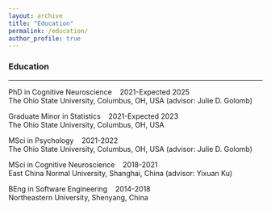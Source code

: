 ```yaml
---
layout: archive
title: "Education"
permalink: /education/
author_profile: true
---
```


### Education
---
PhD in Cognitive Neuroscience&nbsp;&nbsp;&nbsp;&nbsp;2021-Expected 2025  
The Ohio State University, Columbus, OH, USA (advisor: Julie D. Golomb)

Graduate Minor in Statistics&nbsp;&nbsp;&nbsp;&nbsp;2021-Expected 2023  
The Ohio State University, Columbus, OH, USA

MSci in Psychology&nbsp;&nbsp;&nbsp;&nbsp;2021-2022  
The Ohio State University, Columbus, OH, USA (advisor: Julie D. Golomb)

MSci in Cognitive Neuroscience&nbsp;&nbsp;&nbsp;&nbsp;2018-2021  
East China Normal University, Shanghai, China (advisor: Yixuan Ku)

BEng in Software Engineering&nbsp;&nbsp;&nbsp;&nbsp;2014-2018  
Northeastern University, Shenyang, China
